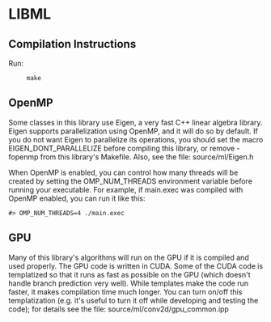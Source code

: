 LIBML
=====

Compilation Instructions
------------------------

Run:

         make



OpenMP
------

Some classes in this library use Eigen, a very fast C++ linear algebra library.
Eigen supports parallelization using OpenMP, and it will do so by default. If
you do not want Eigen to parallelize its operations, you should set the macro
EIGEN_DONT_PARALLELIZE before compiling this library, or remove -fopenmp from
this library's Makefile. Also, see the file: source/ml/Eigen.h

When OpenMP is enabled, you can control how many threads will be created by
setting the OMP_NUM_THREADS environment variable before running your executable.
For example, if main.exec was compiled with OpenMP enabled, you can run it like
this:

    #> OMP_NUM_THREADS=4 ./main.exec



GPU
---

Many of this library's algorithms will run on the GPU if it is compiled and used
properly. The GPU code is written in CUDA. Some of the CUDA code is templatized
so that it runs as fast as possible on the GPU (which doesn't handle branch
prediction very well). While templates make the code run faster, it makes
compilation time much longer. You can turn on/off this templatization (e.g. it's
useful to turn it off while developing and testing the code); for details see
the file: source/ml/conv2d/gpu_common.ipp

